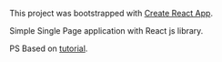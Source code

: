 This project was bootstrapped with [Create React App](https://github.com/facebookincubator/create-react-app).

Simple Single Page application with React js library.

PS Based on [tutorial](http://tutorialzine.com/2015/02/single-page-app-without-a-framework/).